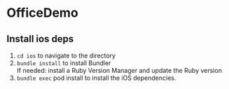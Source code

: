 # OfficeDemo



## Install ios deps
1. `cd ios` to navigate to the directory
2. `bundle install` to install Bundler  
If needed: install a Ruby Version Manager and update the Ruby version
3. `bundle exec` pod install to install the iOS dependencies.
